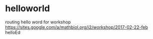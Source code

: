 # helloworld
routing hello word for workshop https://sites.google.com/a/mathbiol.org/i2/workshop/2017-02-22-feb
helloEd